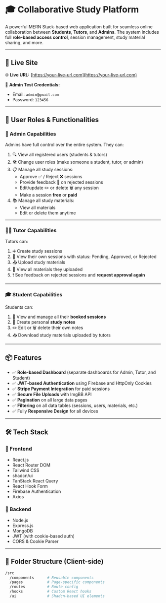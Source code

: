 # 🎓 Collaborative Study Platform

A powerful MERN Stack-based web application built for seamless online collaboration between **Students**, **Tutors**, and **Admins**. The system includes full **role-based access control**, session management, study material sharing, and more.

---

## 🔴 Live Site

🌐 **Live URL:** [https://your-live-url.com](https://your-live-url.com)

🧪 **Admin Test Credentials:**
- Email: `admin@gmail.com`
- Password: `123456`

---

## 👤 User Roles & Functionalities

### 🔑 Admin Capabilities

Admins have full control over the entire system. They can:

1. 🔍 View all registered users (students & tutors)
2. 🛠️ Change user roles (make someone a student, tutor, or admin)
3. 📋 Manage all study sessions:
   - Approve ✅ / Reject ❌ sessions
   - Provide feedback 💬 on rejected sessions
   - Edit/update ✏️ or delete 🗑️ any session
   - Make a session **free** or **paid**
4. 📚 Manage all study materials:
   - View all materials
   - Edit or delete them anytime

---

### 🧑‍🏫 Tutor Capabilities

Tutors can:

1. ➕ Create study sessions
2. 📄 View their own sessions with status: Pending, Approved, or Rejected
3. 📤 Upload study materials
4. 👀 View all materials they uploaded
5. ❗ See feedback on rejected sessions and **request approval again**

---

### 🎓 Student Capabilities

Students can:

1. 📅 View and manage all their **booked sessions**
2. 📝 Create personal **study notes**
3. ✏️ Edit or 🗑️ delete their own notes
4. 📥 Download study materials uploaded by tutors

---

## 📦 Features

- ✅ **Role-based Dashboard** (separate dashboards for Admin, Tutor, and Student)
- ✅ **JWT-based Authentication** using Firebase and HttpOnly Cookies
- ✅ **Stripe Payment Integration** for paid sessions
- ✅ **Secure File Uploads** with ImgBB API
- ✅ **Pagination** on all large data pages
- ✅ **Filtering** on all data tables (sessions, users, materials, etc.)
- ✅ Fully **Responsive Design** for all devices

---

## 🛠️ Tech Stack

### 🔹 Frontend

- React.js
- React Router DOM
- Tailwind CSS
- shadcn/ui
- TanStack React Query
- React Hook Form
- Firebase Authentication
- Axios

### 🔸 Backend

- Node.js
- Express.js
- MongoDB
- JWT (with cookie-based auth)
- CORS & Cookie Parser

---

## 📁 Folder Structure (Client-side)

```bash
/src
  /components      # Reusable components
  /pages           # Page-specific components
  /routes          # Route config
  /hooks           # Custom React hooks
  /ui              # Shadcn-based UI elements
